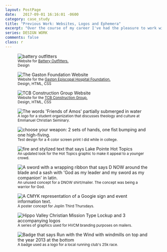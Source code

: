 ```yaml
---
layout: PostPage
date:   2017-09-01 16:16:01 -0600
category: case_study
title: "Previous Work: Websites, Logos and Ephemera"
excerpt: "Over the course of my career I've had the pleasure to work with corporations, organizations and small businesses across the world. This is a small collection of some of that work. These things live as a testament to my roots and the rocky roundabout path I've taken to get to where I am today."
series: DESIGN WORK
comments: false
class: r
---
```

<section class="container__small mb-2">

  <figure class="container__image mb-2">
    <img src="/assets/images/batteryOutfitters.png" alt="battery outfitters" />
    <figcaption class="mt-half center">
      <small>Website for <a href="http://batteryoutfitters.com/">Battery Outfitters.</a><br>Design</small>
    </figcaption>
  </figure>

  <figure class="container__image mt-2 mb-2">
    <img src="/assets/images/gaston_portfolio-background.jpg" alt="The Gaston Foundation Website" />
    <figcaption class="mt-half center">
      <small>Website for the <a href="https://www.gastonfoundation.org/">Gaston Episcopal Hospital Foundation.</a><br>Design, HTML, CSS</small>
    </figcaption>
  </figure>

  <figure class="container__image mb-2">
    <img src="/assets/images/tcb_portfolio-background.jpg" alt="TCB Construction Group Website" />
    <figcaption class="mt-half center">
      <small>Website for the <a href="http://tcbconstructiongroup.com/">TCB Construction Group.</a><br>Design, HTML, CSS</small>
    </figcaption>
  </figure>

  <figure class="container__image mb-2">
    <img src="/assets/images/FOA.png" alt="The words 'Friends of Amos' partially submerged in water" />
    <figcaption class="mt-half center">
      <small>A logo for a student organization that discusses theology and culture at Emmanuel Christian Seminary.</small>
    </figcaption>
  </figure>

  <figure class="container__image mb-2">
    <img src="/assets/images/choose-your-weapon.jpg" alt="choose your weapon: 2 sets of hands, one fist bumping and one high-fiving." />
    <figcaption class="mt-half center">
      <small>Test design for a 4 color screen print I did while in college.</small>
    </figcaption>
  </figure>

  <figure class="container__image mb-2">
    <img src="/assets/images/hot-topics.png" alt="fire and stylized text that says Lake Pointe Hot Topics" />
    <figcaption class="mt-half center">
      <small>An updated look for the Hot Topics graphic to make it appeal to a younger crowd.</small>
    </figcaption>
  </figure>

  <figure class="container__image mb-2">
    <img src="/assets/images/dnow-rejected.png" alt="A sword with a wrapping ribbon that says D NOW around the blade and a sash with 'God as my leader and my sword as my companion' in latin." />
    <figcaption class="mt-half center">
      <small>An unused concept for a DNOW shirt/mailer. The concept was being a warrior for God.</small>
    </figcaption>
  </figure>

  <figure class="container__image mb-2">
    <img src="/assets/images/Capri.png" alt="A CMYK representation of a Googie sign and event information text." />
    <figcaption class="mt-half center">
      <small>A poster concept for Joplin Third Thursdays.</small>
    </figcaption>
  </figure>

  <figure class="container__image mb-2">
    <img src="/assets/images/hvcm.png" alt="Hippo Valley Christian Mission Type Lockup and 3 accompanying logos" />
    <figcaption class="mt-half center">
      <small>A series of graphics used for HVCM branding purposes on mailers. </small>
    </figcaption>
  </figure>

  <figure class="container__image mb-2">
    <img src="/assets/images/RWTW.png" alt="Badge that says Run with the Wind with windmills on top and the year 2013 at the bottom" />
    <figcaption class="mt-half center">
      <small>A badge used as a logo for a local running club's 25k race.</small>
    </figcaption>
  </figure>

</section>
